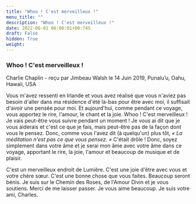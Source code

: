 ```yaml
---
title: "Whoo ! C'est merveilleux !"
menu_title: ""
description: "Whoo ! C'est merveilleux !"
date: 2022-06-01 06:00:01+00:745
draft: False
hidden: True
weight:
---
```

### Whoo ! C'est merveilleux !

Charlie Chaplin - reçu par Jimbeau Walsh le 14 Juin 2019, Punalu’u, Oahu, Hawaii, USA

Vous m'avez ressenti en Irlande et vous avez réalisé que vous n'aviez pas besoin d'aller dans ma résidence d'été là-bas pour être avec moi, il suffisait d'avoir une pensée pour moi. Et aujourd'hui, comme pendant ce voyage, vous apportez le rire, l'amour, le chant et la joie. Whoo ! C'est merveilleux ! Je vais peut-être vous suivre pendant un moment ! Je vous ai dit que je vous aiderais et c'est ce que je fais, mais peut-être pas de la façon dont vous le pensez. Donc, comme vous l'avez dit (à quelqu'un) plus tôt, *« La méditation n'est pas ce que vous pensez. »* C'était drôle ! Donc, soyez simplement dans votre âme et je serai mon âme avec votre âme dans ce voyage, apportant le rire, la joie, l'amour et beaucoup de musique et de plaisir.

C'est un merveilleux endroit de Lumière. C'est une joie d'être avec vous et votre chère sœur. C'est une bonne chose que vous faites. Beaucoup seront bénis. Je suis sur le Chemin des Roses, de l'Amour Divin et je vous soutiens. Merci de me laisser passer. Je vous aime beaucoup. Je suis votre ami, Charles.




